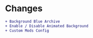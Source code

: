 # Changes

```diff
+ Background Blue Archive
+ Enable / Disable Animated Background
+ Custom Mods Config
```
